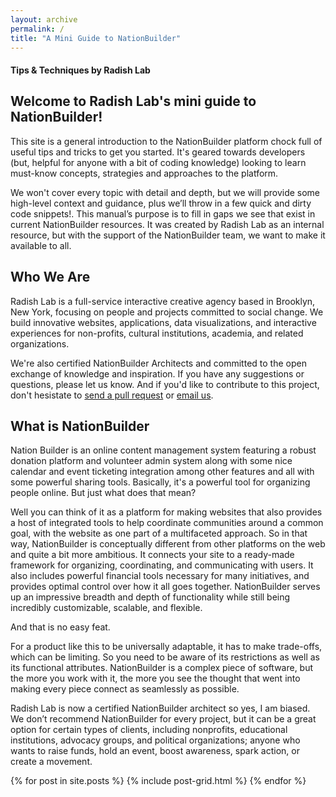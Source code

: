 ```yaml
---
layout: archive
permalink: /
title: "A Mini Guide to NationBuilder"
---
```


#### Tips & Techniques by Radish Lab

## Welcome to Radish Lab's mini guide to NationBuilder!

This site is a general introduction to the NationBuilder platform chock full of useful tips and tricks to get you started. It's geared towards developers (but, helpful for anyone with a bit of coding knowledge) looking to learn must-know concepts, strategies and approaches to the platform. 

We won't cover every topic with detail and depth, but we will provide some high-level context and guidance, plus we’ll throw in a few quick and dirty code snippets!. This manual’s purpose is to fill in gaps we see that exist in current NationBuilder resources. It was created by Radish Lab as an internal resource, but with the support of the NationBuilder team, we want to make it available to all.

## Who We Are

Radish Lab is a full-service interactive creative agency based in Brooklyn, New York, focusing on people and projects committed to social change. We build innovative websites, applications, data visualizations, and interactive experiences for non-profits, cultural institutions, academia, and related organizations.

We're also certified NationBuilder Architects and committed to the open exchange of knowledge and inspiration. If you have any suggestions or questions, please let us know. And if you'd like to contribute to this project, don't hesistate to <a href="#">send a pull request</a> or <a href="#">email us</a>.

## What is NationBuilder

Nation Builder is an online content management system featuring a robust donation platform and volunteer admin system along with some nice calendar and event ticketing integration among other features and all with some powerful sharing tools. Basically, it's a powerful tool for organizing people online. But just what does that mean? 

Well you can think of it as a platform for making websites that also provides a host of integrated tools to help coordinate communities around a common goal, with the website as one part of a multifaceted approach. So in that way, NationBuilder is conceptually different from other platforms on the web and quite a bit more ambitious. It connects your site to a ready-made framework for organizing, coordinating, and communicating with users. It also includes powerful financial tools necessary for many initiatives, and provides optimal control over how it all goes together. NationBuilder serves up an impressive breadth and depth of functionality while still being incredibly customizable, scalable, and flexible.

And that is no easy feat.

For a product like this to be universally adaptable, it has to make trade-offs, which can be limiting. So you need to be aware of its restrictions as well as its functional attributes. NationBuilder is a complex piece of software, but the more you work with it, the more you see the thought that went into making every piece connect as seamlessly as possible.

Radish Lab is now a certified NationBuilder architect so yes, I am biased. We don’t recommend NationBuilder for every project, but it can be a great option for certain types of clients, including nonprofits, educational institutions, advocacy groups, and political organizations; anyone who wants to raise funds, hold an event, boost awareness, spark action, or create a movement.

<div class="tiles">
{% for post in site.posts %}
	{% include post-grid.html %}
{% endfor %}
</div><!-- /.tiles -->

